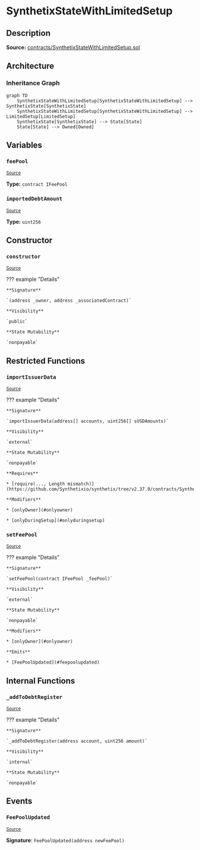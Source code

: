 # SynthetixStateWithLimitedSetup

## Description

**Source:** [contracts/SynthetixStateWithLimitedSetup.sol](https://github.com/Synthetixio/synthetix/tree/v2.37.0/contracts/SynthetixStateWithLimitedSetup.sol)

## Architecture

### Inheritance Graph

```mermaid
graph TD
    SynthetixStateWithLimitedSetup[SynthetixStateWithLimitedSetup] --> SynthetixState[SynthetixState]
    SynthetixStateWithLimitedSetup[SynthetixStateWithLimitedSetup] --> LimitedSetup[LimitedSetup]
    SynthetixState[SynthetixState] --> State[State]
    State[State] --> Owned[Owned]

```

## Variables

### `feePool`

<sub>[Source](https://github.com/Synthetixio/synthetix/tree/v2.37.0/contracts/SynthetixStateWithLimitedSetup.sol#L13)</sub>

**Type:** `contract IFeePool`

### `importedDebtAmount`

<sub>[Source](https://github.com/Synthetixio/synthetix/tree/v2.37.0/contracts/SynthetixStateWithLimitedSetup.sol#L16)</sub>

**Type:** `uint256`

## Constructor

### `constructor`

<sub>[Source](https://github.com/Synthetixio/synthetix/tree/v2.37.0/contracts/SynthetixStateWithLimitedSetup.sol#L18)</sub>

??? example "Details"

    **Signature**

    `(address _owner, address _associatedContract)`

    **Visibility**

    `public`

    **State Mutability**

    `nonpayable`

## Restricted Functions

### `importIssuerData`

<sub>[Source](https://github.com/Synthetixio/synthetix/tree/v2.37.0/contracts/SynthetixStateWithLimitedSetup.sol#L39)</sub>

??? example "Details"

    **Signature**

    `importIssuerData(address[] accounts, uint256[] sUSDAmounts)`

    **Visibility**

    `external`

    **State Mutability**

    `nonpayable`

    **Requires**

    * [require(..., Length mismatch)](https://github.com/Synthetixio/synthetix/tree/v2.37.0/contracts/SynthetixStateWithLimitedSetup.sol#L40)

    **Modifiers**

    * [onlyOwner](#onlyowner)

    * [onlyDuringSetup](#onlyduringsetup)

### `setFeePool`

<sub>[Source](https://github.com/Synthetixio/synthetix/tree/v2.37.0/contracts/SynthetixStateWithLimitedSetup.sol#L30)</sub>

??? example "Details"

    **Signature**

    `setFeePool(contract IFeePool _feePool)`

    **Visibility**

    `external`

    **State Mutability**

    `nonpayable`

    **Modifiers**

    * [onlyOwner](#onlyowner)

    **Emits**

    * [FeePoolUpdated](#feepoolupdated)

## Internal Functions

### `_addToDebtRegister`

<sub>[Source](https://github.com/Synthetixio/synthetix/tree/v2.37.0/contracts/SynthetixStateWithLimitedSetup.sol#L51)</sub>

??? example "Details"

    **Signature**

    `_addToDebtRegister(address account, uint256 amount)`

    **Visibility**

    `internal`

    **State Mutability**

    `nonpayable`

## Events

### `FeePoolUpdated`

<sub>[Source](https://github.com/Synthetixio/synthetix/tree/v2.37.0/contracts/SynthetixStateWithLimitedSetup.sol#L99)</sub>

**Signature**: `FeePoolUpdated(address newFeePool)`
